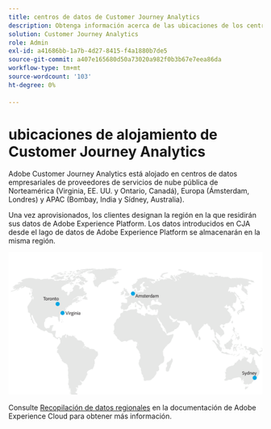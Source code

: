 ```yaml
---
title: centros de datos de Customer Journey Analytics
description: Obtenga información acerca de las ubicaciones de los centros de datos de CJA en todo el mundo.
solution: Customer Journey Analytics
role: Admin
exl-id: a41686bb-1a7b-4d27-8415-f4a1880b7de5
source-git-commit: a407e165680d50a73020a982f0b3b67e7eea86da
workflow-type: tm+mt
source-wordcount: '103'
ht-degree: 0%

---
```


# ubicaciones de alojamiento de Customer Journey Analytics

Adobe Customer Journey Analytics está alojado en centros de datos empresariales de proveedores de servicios de nube pública de Norteamérica (Virginia, EE. UU. y Ontario, Canadá), Europa (Ámsterdam, Londres) y APAC (Bombay, India y Sídney, Australia).

Una vez aprovisionados, los clientes designan la región en la que residirán sus datos de Adobe Experience Platform. Los datos introducidos en CJA desde el lago de datos de Adobe Experience Platform se almacenarán en la misma región.

![Centros de datos de CJA](assets/data-centers.png)

Consulte [Recopilación de datos regionales](https://experienceleague.adobe.com/en/docs/core-services/interface/data-collection/rdc) en la documentación de Adobe Experience Cloud para obtener más información.
